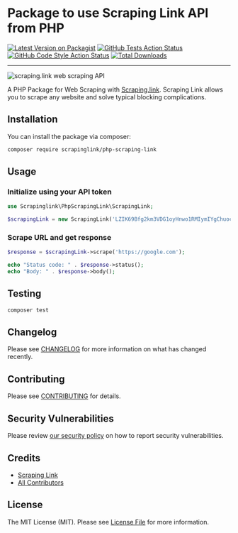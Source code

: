 # Package to use Scraping Link API from PHP

[![Latest Version on Packagist](https://img.shields.io/packagist/v/scrapinglink/php-scraping-link.svg?style=flat-square)](https://packagist.org/packages/scrapinglink/php-scraping-link)
[![GitHub Tests Action Status](https://img.shields.io/github/workflow/status/scrapinglink/php-scraping-link/run-tests?label=tests&style=flat-square)](https://github.com/scrapinglink/php-scraping-link/actions?query=workflow%3ATests+branch%3Amain)
[![GitHub Code Style Action Status](https://img.shields.io/github/workflow/status/scrapinglink/php-scraping-link/Check%20&%20fix%20styling?label=code%20style&style=flat-square)](https://github.com/scrapinglink/php-scraping-link/actions?query=workflow%3A"Check+%26+fix+styling"+branch%3Amain)
[![Total Downloads](https://img.shields.io/packagist/dt/scrapinglink/php-scraping-link.svg?style=flat-square)](https://packagist.org/packages/scrapinglink/php-scraping-link)

---

![scraping.link web scraping API](https://scraping.link/wp-content/uploads/2021/04/scrapinglink.png)

A PHP Package for Web Scraping with [Scraping.link](https://scraping.link). Scraping Link allows you to scrape any website and solve typical blocking complications.

## Installation

You can install the package via composer:

```bash
composer require scrapinglink/php-scraping-link
```

## Usage

### Initialize using your API token

```php
use Scrapinglink\PhpScrapingLink\ScrapingLink;

$scrapingLink = new ScrapingLink('LZIK69Bfg2km3VDG1oyHnwo1RMIymIYgChuocgypoqyQstGeonVpS6iNBMTz');
```

### Scrape URL and get response

```php
$response = $scrapingLink->scrape('https://google.com');

echo "Status code: " . $response->status();
echo "Body: " . $response->body();
```

## Testing

```bash
composer test
```

## Changelog

Please see [CHANGELOG](CHANGELOG.md) for more information on what has changed recently.

## Contributing

Please see [CONTRIBUTING](.github/CONTRIBUTING.md) for details.

## Security Vulnerabilities

Please review [our security policy](../../security/policy) on how to report security vulnerabilities.

## Credits

- [Scraping Link](https://github.com/ScrapingLink)
- [All Contributors](../../contributors)

## License

The MIT License (MIT). Please see [License File](LICENSE.md) for more information.
